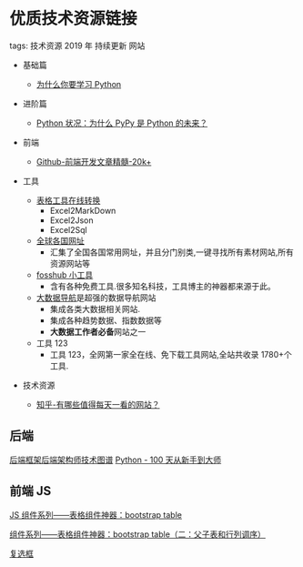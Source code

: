 # 优质技术资源链接

tags: 技术资源 2019 年 持续更新 网站

- 基础篇
  - [为什么你要学习 Python](http://jakevdp.github.io/blog/2012/09/20/why-python-is-the-last/)
- 进阶篇
  - [Python 状况：为什么 PyPy 是 Python 的未来？](https://blog.csdn.net/yaofengzhuzhu/article/details/9323247)
- 前端

  - [Github-前端开发文章精髓-20k+](https://github.com/fouber/blog)

- 工具
  - [表格工具在线转换](https://tableconvert.com/?output=text)
    - Excel2MarkDown
    - Excel2Json
    - Excel2Sql
  - [全球各国网址](http://www.world68.com/)
    - 汇集了全国各国常用网址，并且分门别类,一键寻找所有素材网站,所有资源网站等
  - [fosshub 小工具](https://www.fosshub.com/)
    - 含有各种免费工具.很多知名科技，工具博主的神器都来源于此。
  - [大数据导航](https://hao.199it.com/)是超强的数据导航网站
    - 集成各类大数据相关网站.
    - 集成各种趋势数据、指数数据等
    - **大数据工作者必备**网站之一
  - 工具 123
    - 工具 123，全网第一家全在线、免下载工具网站,全站共收录 1780+个工具.
- 技术资源
  - [知乎-有哪些值得每天一看的网站？](https://www.zhihu.com/question/26440561/answer/827796003)

## 后端

[后端框架后端架构师技术图谱](https://github.com/xingshaocheng/architect-awesome)
[Python - 100 天从新手到大师](https://github.com/jackfrued/Python-100-Days)

## 前端 JS

[JS 组件系列——表格组件神器：bootstrap table](https://www.cnblogs.com/landeanfen/p/4976838.htmlJS)

[组件系列——表格组件神器：bootstrap table（二：父子表和行列调序）](https://www.cnblogs.com/landeanfen/p/4993979.html)

[复选框](http://www.itxst.com/Bootstrap-Table/bnynvfqu.html)
